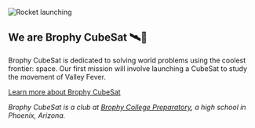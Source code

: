 ![Rocket launching](https://images.unsplash.com/photo-1614728263952-84ea256f9679?ixlib=rb-4.0.3&ixid=M3wxMjA3fDB8MHxwaG90by1wYWdlfHx8fGVufDB8fHx8fA%3D%3D&auto=format&fit=crop&w=1000&q=80)

## We are Brophy CubeSat 🛰️🚀

Brophy CubeSat is dedicated to solving world problems using the coolest frontier: space. Our first mission will involve launching a CubeSat to study the movement of Valley Fever.

[Learn more about Brophy CubeSat](https://sites.google.com/brophybroncos.org/brophycubesat/home?authuser=1)

*Brophy CubeSat is a club at [Brophy College Preparatory](https://brophyprep.org), a high school in Phoenix, Arizona.*

<!--

**Here are some ideas to get you started:**

🙋‍♀️ A short introduction - what is your organization all about?
🌈 Contribution guidelines - how can the community get involved?
👩‍💻 Useful resources - where can the community find your docs? Is there anything else the community should know?
🍿 Fun facts - what does your team eat for breakfast?
🧙 Remember, you can do mighty things with the power of [Markdown](https://docs.github.com/github/writing-on-github/getting-started-with-writing-and-formatting-on-github/basic-writing-and-formatting-syntax)
-->
